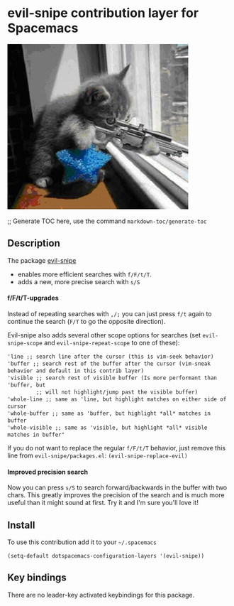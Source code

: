 # evil-snipe contribution layer for Spacemacs

![logo](img/Cat_With_Rifle.jpg)

;; Generate TOC here, use the command `markdown-toc/generate-toc`

## Description
The package [evil-snipe](https://github.com/hlissner/evil-snipe)
- enables more efficient searches with `f/F/t/T`.
- adds a new, more precise search with `s/S`

#### f/F/t/T-upgrades
Instead of repeating searches with `,/;` you can just press `f/t` again to continue the search (`F/T` to go the opposite direction).

Evil-snipe also adds several other scope options for searches (set `evil-snipe-scope` and `evil-snipe-repeat-scope` to one of these):
```
'line ;; search line after the cursor (this is vim-seek behavior)
'buffer ;; search rest of the buffer after the cursor (vim-sneak behavior and default in this contrib layer)
'visible ;; search rest of visible buffer (Is more performant than 'buffer, but
         ;; will not highlight/jump past the visible buffer)
'whole-line ;; same as 'line, but highlight matches on either side of cursor
'whole-buffer ;; same as 'buffer, but highlight *all* matches in buffer
'whole-visible ;; same as 'visible, but highlight *all* visible matches in buffer"
```

If you do not want to replace the regular `f/F/t/T` behavior, just remove this line from `evil-snipe/packages.el`: `(evil-snipe-replace-evil)`

#### Improved precision search
Now you can press `s/S` to search forward/backwards in the buffer with two chars. This greatly improves the precision of the search and is much more useful than it might sound at first. Try it and I'm sure you'll love it!

## Install

To use this contribution add it to your `~/.spacemacs`

```elisp
(setq-default dotspacemacs-configuration-layers '(evil-snipe))
```

## Key bindings
There are no leader-key activated keybindings for this package.